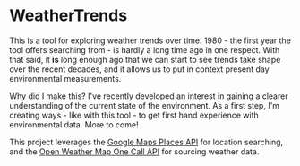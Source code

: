 # WeatherTrends

This is a tool for exploring weather trends over time. 1980 - the first year the tool offers searching from - is hardly a long time ago in one respect. With that said, it **is** long enough ago that we can start to see trends take shape over the recent decades, and it allows us to put in context present day environmental measurements.

Why did I make this? I've recently developed an interest in gaining a clearer understanding of the current state of the environment. As a first step, I'm creating ways - like with this tool - to get first hand experience with environmental data. More to come!

This project leverages the [Google Maps Places API](https://developers.google.com/maps/documentation/places/web-service/search-find-place) for location searching, and the [Open Weather Map One Call API](https://openweathermap.org/api/one-call-3) for sourcing weather data.
